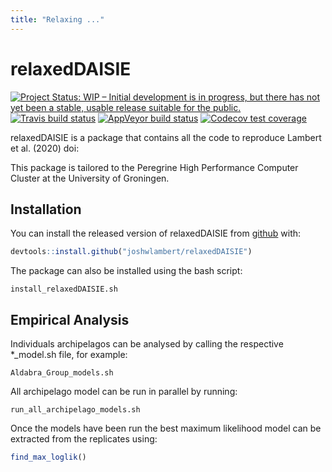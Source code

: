 ```yaml
---
title: "Relaxing ..."
---
```


# relaxedDAISIE

<!-- badges: start -->
[![Project Status: WIP – Initial development is in progress, but there has not yet been a stable, usable release suitable for the public.](https://www.repostatus.org/badges/latest/wip.svg)](https://www.repostatus.org/#wip)
[![Travis build status](https://travis-ci.com/joshwlambert/relaxedDAISIE.svg?branch=master)](https://travis-ci.com/joshwlambert/relaxedDAISIE)
[![AppVeyor build status](https://ci.appveyor.com/api/projects/status/github/joshwlambert/relaxedDAISIE?branch=master&svg=true)](https://ci.appveyor.com/project/joshwlambert/relaxedDAISIE)
[![Codecov test coverage](https://codecov.io/gh/joshwlambert/relaxedDAISIE/branch/master/graph/badge.svg)](https://codecov.io/gh/joshwlambert/relaxedDAISIE?branch=master)
<!-- badges: end -->

relaxedDAISIE is a package that contains all the code to reproduce Lambert
et al. (2020) doi:

This package is tailored to the Peregrine High Performance Computer Cluster at
the University of Groningen.

## Installation

You can install the released version of relaxedDAISIE from [github](https://github.com/joshwlambert/relaxedDAISIE) with:

``` r
devtools::install.github("joshwlambert/relaxedDAISIE")
```

The package can also be installed using the bash script:
```{bash}
install_relaxedDAISIE.sh
```

## Empirical Analysis

Individuals archipelagos can be analysed by calling the respective
*_model.sh file, for example:
```{bash}
Aldabra_Group_models.sh
```

All archipelago model can be run in parallel by running:
```{bash}
run_all_archipelago_models.sh
```

Once the models have been run the best maximum likelihood model can be extracted
from the replicates using:
``` r
find_max_loglik()
``` 
